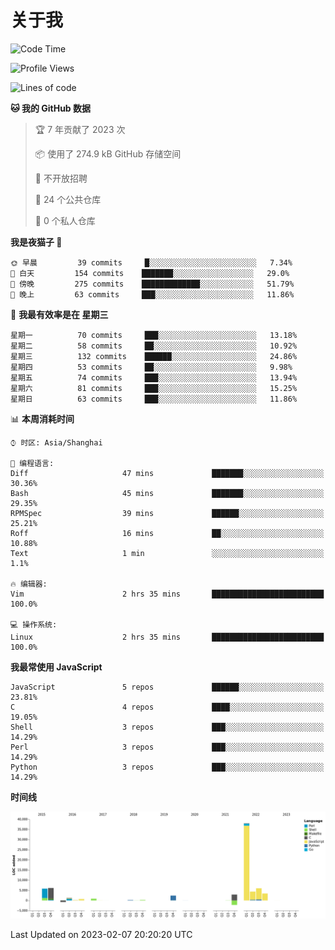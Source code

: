 # 关于我

<!--START_SECTION:waka-->
![Code Time](http://img.shields.io/badge/Code%20Time-725%20hrs%2040%20mins-blue)

![Profile Views](http://img.shields.io/badge/%E4%B8%AA%E4%BA%BA%E8%B5%84%E6%96%99%E8%A7%82%E7%9C%8B%E6%AC%A1%E6%95%B0-0-blue)

![Lines of code](https://img.shields.io/badge/%E4%BB%8E%E3%80%8CHello%20World%E3%80%8D%E8%B5%B7%E6%88%91%E5%B7%B2%E7%BB%8F%E5%86%99%E4%BA%86-70%20Thousand%20%E8%A1%8C%E4%BB%A3%E7%A0%81-blue)

**🐱 我的 GitHub 数据** 

> 🏆 7 年贡献了 2023 次
 > 
> 📦  使用了 274.9 kB GitHub 存储空间 
 > 
> 🚫 不开放招聘
 > 
> 📜 24 个公共仓库 
 > 
> 🔑 0 个私人仓库  
 > 
**我是夜猫子 🦉** 

```text
🌞 早晨         39 commits     █░░░░░░░░░░░░░░░░░░░░░░░░   7.34% 
🌆 白天         154 commits    ███████░░░░░░░░░░░░░░░░░░   29.0% 
🌃 傍晚         275 commits    █████████████░░░░░░░░░░░░   51.79% 
🌙 晚上         63 commits     ███░░░░░░░░░░░░░░░░░░░░░░   11.86%

```
📅 **我最有效率是在 星期三** 

```text
星期一          70 commits     ███░░░░░░░░░░░░░░░░░░░░░░   13.18% 
星期二          58 commits     ██░░░░░░░░░░░░░░░░░░░░░░░   10.92% 
星期三          132 commits    ██████░░░░░░░░░░░░░░░░░░░   24.86% 
星期四          53 commits     ██░░░░░░░░░░░░░░░░░░░░░░░   9.98% 
星期五          74 commits     ███░░░░░░░░░░░░░░░░░░░░░░   13.94% 
星期六          81 commits     ███░░░░░░░░░░░░░░░░░░░░░░   15.25% 
星期日          63 commits     ███░░░░░░░░░░░░░░░░░░░░░░   11.86%

```


📊 **本周消耗时间** 

```text
⌚︎ 时区: Asia/Shanghai

💬 编程语言: 
Diff                     47 mins             ███████░░░░░░░░░░░░░░░░░░   30.36% 
Bash                     45 mins             ███████░░░░░░░░░░░░░░░░░░   29.35% 
RPMSpec                  39 mins             ██████░░░░░░░░░░░░░░░░░░░   25.21% 
Roff                     16 mins             ██░░░░░░░░░░░░░░░░░░░░░░░   10.88% 
Text                     1 min               ░░░░░░░░░░░░░░░░░░░░░░░░░   1.1%

🔥 编辑器: 
Vim                      2 hrs 35 mins       █████████████████████████   100.0%

💻 操作系统: 
Linux                    2 hrs 35 mins       █████████████████████████   100.0%

```

**我最常使用 JavaScript** 

```text
JavaScript               5 repos             ██████░░░░░░░░░░░░░░░░░░░   23.81% 
C                        4 repos             ████░░░░░░░░░░░░░░░░░░░░░   19.05% 
Shell                    3 repos             ███░░░░░░░░░░░░░░░░░░░░░░   14.29% 
Perl                     3 repos             ███░░░░░░░░░░░░░░░░░░░░░░   14.29% 
Python                   3 repos             ███░░░░░░░░░░░░░░░░░░░░░░   14.29%

```


**时间线**

![Chart not found](https://raw.githubusercontent.com/Arondight/Arondight/master/charts/bar_graph.png) 


 Last Updated on 2023-02-07 20:20:20 UTC
<!--END_SECTION:waka-->
